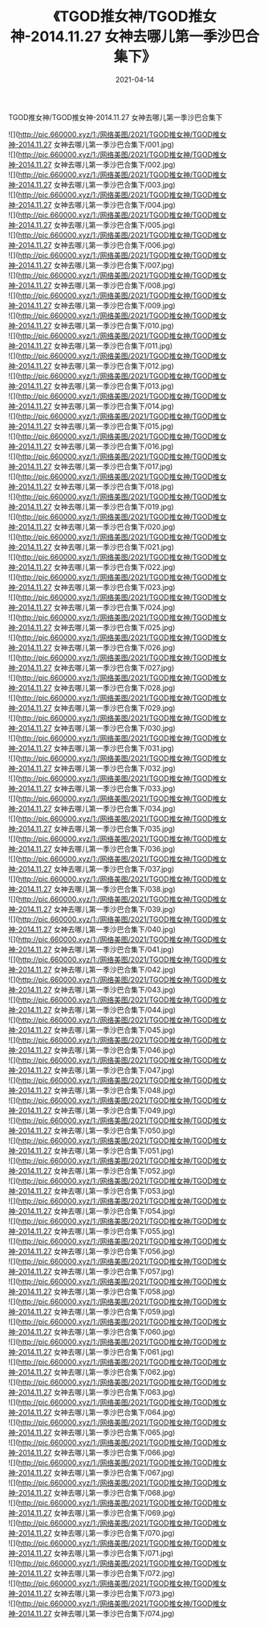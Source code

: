 ﻿---
layout: post
title:  《TGOD推女神/TGOD推女神-2014.11.27 女神去哪儿第一季沙巴合集下》
date:   2021-04-14
img: http://pic.660000.xyz/1:/网络美图/2021/TGOD推女神/TGOD推女神-2014.11.27 女神去哪儿第一季沙巴合集下/000.jpg
categories: [美女, 清纯, 唯美]
---

TGOD推女神/TGOD推女神-2014.11.27 女神去哪儿第一季沙巴合集下

 ![](http://pic.660000.xyz/1:/网络美图/2021/TGOD推女神/TGOD推女神-2014.11.27 女神去哪儿第一季沙巴合集下/001.jpg) <br>![](http://pic.660000.xyz/1:/网络美图/2021/TGOD推女神/TGOD推女神-2014.11.27 女神去哪儿第一季沙巴合集下/002.jpg) <br>![](http://pic.660000.xyz/1:/网络美图/2021/TGOD推女神/TGOD推女神-2014.11.27 女神去哪儿第一季沙巴合集下/003.jpg) <br>![](http://pic.660000.xyz/1:/网络美图/2021/TGOD推女神/TGOD推女神-2014.11.27 女神去哪儿第一季沙巴合集下/004.jpg) <br>![](http://pic.660000.xyz/1:/网络美图/2021/TGOD推女神/TGOD推女神-2014.11.27 女神去哪儿第一季沙巴合集下/005.jpg) <br>![](http://pic.660000.xyz/1:/网络美图/2021/TGOD推女神/TGOD推女神-2014.11.27 女神去哪儿第一季沙巴合集下/006.jpg) <br>![](http://pic.660000.xyz/1:/网络美图/2021/TGOD推女神/TGOD推女神-2014.11.27 女神去哪儿第一季沙巴合集下/007.jpg) <br>![](http://pic.660000.xyz/1:/网络美图/2021/TGOD推女神/TGOD推女神-2014.11.27 女神去哪儿第一季沙巴合集下/008.jpg) <br>![](http://pic.660000.xyz/1:/网络美图/2021/TGOD推女神/TGOD推女神-2014.11.27 女神去哪儿第一季沙巴合集下/009.jpg) <br>![](http://pic.660000.xyz/1:/网络美图/2021/TGOD推女神/TGOD推女神-2014.11.27 女神去哪儿第一季沙巴合集下/010.jpg) <br>![](http://pic.660000.xyz/1:/网络美图/2021/TGOD推女神/TGOD推女神-2014.11.27 女神去哪儿第一季沙巴合集下/011.jpg) <br>![](http://pic.660000.xyz/1:/网络美图/2021/TGOD推女神/TGOD推女神-2014.11.27 女神去哪儿第一季沙巴合集下/012.jpg) <br>![](http://pic.660000.xyz/1:/网络美图/2021/TGOD推女神/TGOD推女神-2014.11.27 女神去哪儿第一季沙巴合集下/013.jpg) <br>![](http://pic.660000.xyz/1:/网络美图/2021/TGOD推女神/TGOD推女神-2014.11.27 女神去哪儿第一季沙巴合集下/014.jpg) <br>![](http://pic.660000.xyz/1:/网络美图/2021/TGOD推女神/TGOD推女神-2014.11.27 女神去哪儿第一季沙巴合集下/015.jpg) <br>![](http://pic.660000.xyz/1:/网络美图/2021/TGOD推女神/TGOD推女神-2014.11.27 女神去哪儿第一季沙巴合集下/016.jpg) <br>![](http://pic.660000.xyz/1:/网络美图/2021/TGOD推女神/TGOD推女神-2014.11.27 女神去哪儿第一季沙巴合集下/017.jpg) <br>![](http://pic.660000.xyz/1:/网络美图/2021/TGOD推女神/TGOD推女神-2014.11.27 女神去哪儿第一季沙巴合集下/018.jpg) <br>![](http://pic.660000.xyz/1:/网络美图/2021/TGOD推女神/TGOD推女神-2014.11.27 女神去哪儿第一季沙巴合集下/019.jpg) <br>![](http://pic.660000.xyz/1:/网络美图/2021/TGOD推女神/TGOD推女神-2014.11.27 女神去哪儿第一季沙巴合集下/020.jpg) <br>![](http://pic.660000.xyz/1:/网络美图/2021/TGOD推女神/TGOD推女神-2014.11.27 女神去哪儿第一季沙巴合集下/021.jpg) <br>![](http://pic.660000.xyz/1:/网络美图/2021/TGOD推女神/TGOD推女神-2014.11.27 女神去哪儿第一季沙巴合集下/022.jpg) <br>![](http://pic.660000.xyz/1:/网络美图/2021/TGOD推女神/TGOD推女神-2014.11.27 女神去哪儿第一季沙巴合集下/023.jpg) <br>![](http://pic.660000.xyz/1:/网络美图/2021/TGOD推女神/TGOD推女神-2014.11.27 女神去哪儿第一季沙巴合集下/024.jpg) <br>![](http://pic.660000.xyz/1:/网络美图/2021/TGOD推女神/TGOD推女神-2014.11.27 女神去哪儿第一季沙巴合集下/025.jpg) <br>![](http://pic.660000.xyz/1:/网络美图/2021/TGOD推女神/TGOD推女神-2014.11.27 女神去哪儿第一季沙巴合集下/026.jpg) <br>![](http://pic.660000.xyz/1:/网络美图/2021/TGOD推女神/TGOD推女神-2014.11.27 女神去哪儿第一季沙巴合集下/027.jpg) <br>![](http://pic.660000.xyz/1:/网络美图/2021/TGOD推女神/TGOD推女神-2014.11.27 女神去哪儿第一季沙巴合集下/028.jpg) <br>![](http://pic.660000.xyz/1:/网络美图/2021/TGOD推女神/TGOD推女神-2014.11.27 女神去哪儿第一季沙巴合集下/029.jpg) <br>![](http://pic.660000.xyz/1:/网络美图/2021/TGOD推女神/TGOD推女神-2014.11.27 女神去哪儿第一季沙巴合集下/030.jpg) <br>![](http://pic.660000.xyz/1:/网络美图/2021/TGOD推女神/TGOD推女神-2014.11.27 女神去哪儿第一季沙巴合集下/031.jpg) <br>![](http://pic.660000.xyz/1:/网络美图/2021/TGOD推女神/TGOD推女神-2014.11.27 女神去哪儿第一季沙巴合集下/032.jpg) <br>![](http://pic.660000.xyz/1:/网络美图/2021/TGOD推女神/TGOD推女神-2014.11.27 女神去哪儿第一季沙巴合集下/033.jpg) <br>![](http://pic.660000.xyz/1:/网络美图/2021/TGOD推女神/TGOD推女神-2014.11.27 女神去哪儿第一季沙巴合集下/034.jpg) <br>![](http://pic.660000.xyz/1:/网络美图/2021/TGOD推女神/TGOD推女神-2014.11.27 女神去哪儿第一季沙巴合集下/035.jpg) <br>![](http://pic.660000.xyz/1:/网络美图/2021/TGOD推女神/TGOD推女神-2014.11.27 女神去哪儿第一季沙巴合集下/036.jpg) <br>![](http://pic.660000.xyz/1:/网络美图/2021/TGOD推女神/TGOD推女神-2014.11.27 女神去哪儿第一季沙巴合集下/037.jpg) <br>![](http://pic.660000.xyz/1:/网络美图/2021/TGOD推女神/TGOD推女神-2014.11.27 女神去哪儿第一季沙巴合集下/038.jpg) <br>![](http://pic.660000.xyz/1:/网络美图/2021/TGOD推女神/TGOD推女神-2014.11.27 女神去哪儿第一季沙巴合集下/039.jpg) <br>![](http://pic.660000.xyz/1:/网络美图/2021/TGOD推女神/TGOD推女神-2014.11.27 女神去哪儿第一季沙巴合集下/040.jpg) <br>![](http://pic.660000.xyz/1:/网络美图/2021/TGOD推女神/TGOD推女神-2014.11.27 女神去哪儿第一季沙巴合集下/041.jpg) <br>![](http://pic.660000.xyz/1:/网络美图/2021/TGOD推女神/TGOD推女神-2014.11.27 女神去哪儿第一季沙巴合集下/042.jpg) <br>![](http://pic.660000.xyz/1:/网络美图/2021/TGOD推女神/TGOD推女神-2014.11.27 女神去哪儿第一季沙巴合集下/043.jpg) <br>![](http://pic.660000.xyz/1:/网络美图/2021/TGOD推女神/TGOD推女神-2014.11.27 女神去哪儿第一季沙巴合集下/044.jpg) <br>![](http://pic.660000.xyz/1:/网络美图/2021/TGOD推女神/TGOD推女神-2014.11.27 女神去哪儿第一季沙巴合集下/045.jpg) <br>![](http://pic.660000.xyz/1:/网络美图/2021/TGOD推女神/TGOD推女神-2014.11.27 女神去哪儿第一季沙巴合集下/046.jpg) <br>![](http://pic.660000.xyz/1:/网络美图/2021/TGOD推女神/TGOD推女神-2014.11.27 女神去哪儿第一季沙巴合集下/047.jpg) <br>![](http://pic.660000.xyz/1:/网络美图/2021/TGOD推女神/TGOD推女神-2014.11.27 女神去哪儿第一季沙巴合集下/048.jpg) <br>![](http://pic.660000.xyz/1:/网络美图/2021/TGOD推女神/TGOD推女神-2014.11.27 女神去哪儿第一季沙巴合集下/049.jpg) <br>![](http://pic.660000.xyz/1:/网络美图/2021/TGOD推女神/TGOD推女神-2014.11.27 女神去哪儿第一季沙巴合集下/050.jpg) <br>![](http://pic.660000.xyz/1:/网络美图/2021/TGOD推女神/TGOD推女神-2014.11.27 女神去哪儿第一季沙巴合集下/051.jpg) <br>![](http://pic.660000.xyz/1:/网络美图/2021/TGOD推女神/TGOD推女神-2014.11.27 女神去哪儿第一季沙巴合集下/052.jpg) <br>![](http://pic.660000.xyz/1:/网络美图/2021/TGOD推女神/TGOD推女神-2014.11.27 女神去哪儿第一季沙巴合集下/053.jpg) <br>![](http://pic.660000.xyz/1:/网络美图/2021/TGOD推女神/TGOD推女神-2014.11.27 女神去哪儿第一季沙巴合集下/054.jpg) <br>![](http://pic.660000.xyz/1:/网络美图/2021/TGOD推女神/TGOD推女神-2014.11.27 女神去哪儿第一季沙巴合集下/055.jpg) <br>![](http://pic.660000.xyz/1:/网络美图/2021/TGOD推女神/TGOD推女神-2014.11.27 女神去哪儿第一季沙巴合集下/056.jpg) <br>![](http://pic.660000.xyz/1:/网络美图/2021/TGOD推女神/TGOD推女神-2014.11.27 女神去哪儿第一季沙巴合集下/057.jpg) <br>![](http://pic.660000.xyz/1:/网络美图/2021/TGOD推女神/TGOD推女神-2014.11.27 女神去哪儿第一季沙巴合集下/058.jpg) <br>![](http://pic.660000.xyz/1:/网络美图/2021/TGOD推女神/TGOD推女神-2014.11.27 女神去哪儿第一季沙巴合集下/059.jpg) <br>![](http://pic.660000.xyz/1:/网络美图/2021/TGOD推女神/TGOD推女神-2014.11.27 女神去哪儿第一季沙巴合集下/060.jpg) <br>![](http://pic.660000.xyz/1:/网络美图/2021/TGOD推女神/TGOD推女神-2014.11.27 女神去哪儿第一季沙巴合集下/061.jpg) <br>![](http://pic.660000.xyz/1:/网络美图/2021/TGOD推女神/TGOD推女神-2014.11.27 女神去哪儿第一季沙巴合集下/062.jpg) <br>![](http://pic.660000.xyz/1:/网络美图/2021/TGOD推女神/TGOD推女神-2014.11.27 女神去哪儿第一季沙巴合集下/063.jpg) <br>![](http://pic.660000.xyz/1:/网络美图/2021/TGOD推女神/TGOD推女神-2014.11.27 女神去哪儿第一季沙巴合集下/064.jpg) <br>![](http://pic.660000.xyz/1:/网络美图/2021/TGOD推女神/TGOD推女神-2014.11.27 女神去哪儿第一季沙巴合集下/065.jpg) <br>![](http://pic.660000.xyz/1:/网络美图/2021/TGOD推女神/TGOD推女神-2014.11.27 女神去哪儿第一季沙巴合集下/066.jpg) <br>![](http://pic.660000.xyz/1:/网络美图/2021/TGOD推女神/TGOD推女神-2014.11.27 女神去哪儿第一季沙巴合集下/067.jpg) <br>![](http://pic.660000.xyz/1:/网络美图/2021/TGOD推女神/TGOD推女神-2014.11.27 女神去哪儿第一季沙巴合集下/068.jpg) <br>![](http://pic.660000.xyz/1:/网络美图/2021/TGOD推女神/TGOD推女神-2014.11.27 女神去哪儿第一季沙巴合集下/069.jpg) <br>![](http://pic.660000.xyz/1:/网络美图/2021/TGOD推女神/TGOD推女神-2014.11.27 女神去哪儿第一季沙巴合集下/070.jpg) <br>![](http://pic.660000.xyz/1:/网络美图/2021/TGOD推女神/TGOD推女神-2014.11.27 女神去哪儿第一季沙巴合集下/071.jpg) <br>![](http://pic.660000.xyz/1:/网络美图/2021/TGOD推女神/TGOD推女神-2014.11.27 女神去哪儿第一季沙巴合集下/072.jpg) <br>![](http://pic.660000.xyz/1:/网络美图/2021/TGOD推女神/TGOD推女神-2014.11.27 女神去哪儿第一季沙巴合集下/073.jpg) <br>![](http://pic.660000.xyz/1:/网络美图/2021/TGOD推女神/TGOD推女神-2014.11.27 女神去哪儿第一季沙巴合集下/074.jpg) <br>